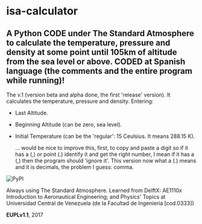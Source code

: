 # isa-calculator 
A Python CODE under The Standard Atmosphere to calculate the temperature, pressure and density at some point until 105km of altitude from the sea level or above. CODED at Spanish language (the comments and the entire program while running)!
---------------------------------------------------------------------------------------------------------------------------------
The v.1 (version beta and alpha done, the first 'release' version).
It calculates the temperature, pressure and density.
Entering:
- Last Altitude.
- Beginning Altitude (can be zero, sea level).
- Initial Temperature (can be the 'regular': 15 Ceulsius. It means 288.15 K).

  ... would be nice to improve this, first, to copy and paste a digit so if it has a (,) or point (.) identify it and get the right number, I mean if it has a (,) then the program should 'ignore it'. This version now what a (.) means and it is decimals, the problem I guess: comma.
  
![PyPI](https://img.shields.io/pypi/pyversions/Django.svg?style=flat&label=healthinesses&link=http:twitter.com//left)


Always using The Standard Atmosphere. Learned from DelftX: AE1110x Introduction to Aeronautical Engineering; and Physics' Topics at Universidad Central de Venezuela (de la Facultad de Ingeniería [cod.0333])

<b>EUPLv1.1</b>, 2017
